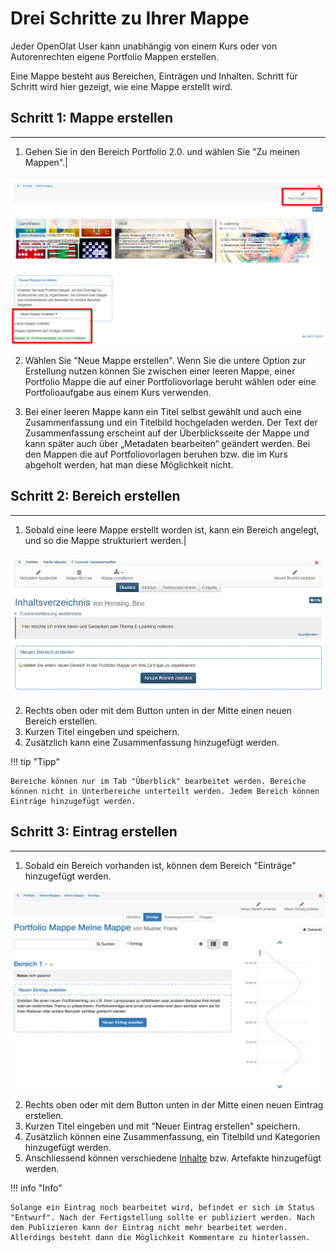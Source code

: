 # Drei Schritte zu Ihrer Mappe

Jeder OpenOlat User kann unabhängig von einem Kurs oder von Autorenrechten
eigene Portfolio Mappen erstellen.

Eine Mappe besteht aus Bereichen, Einträgen und Inhalten. Schritt für Schritt
wird hier gezeigt, wie eine Mappe erstellt wird.

## Schritt 1: Mappe erstellen  
---  
1. Gehen Sie in den Bereich Portfolio 2.0. und wählen Sie "Zu meinen Mappen".|

![mappe_erstellen.png](assets/portfolio_mappe_erstellen.png)  
  
2. Wählen Sie "Neue Mappe erstellen". Wenn Sie die untere Option zur
Erstellung nutzen können Sie zwischen einer leeren Mappe, einer Portfolio
Mappe die auf einer Portfoliovorlage beruht wählen oder eine Portfolioaufgabe
aus einem Kurs verwenden.  

3. Bei einer leeren Mappe kann ein Titel selbst gewählt und auch eine
Zusammenfassung und ein Titelbild hochgeladen werden. Der Text der
Zusammenfassung erscheint auf der Überblicksseite der Mappe und kann später
auch über „Metadaten bearbeiten“ geändert werden. Bei den Mappen die auf
Portfoliovorlagen beruhen bzw. die im Kurs abgeholt werden, hat man diese
Möglichkeit nicht.  
  
## Schritt 2: Bereich erstellen  
---  
1. Sobald eine leere Mappe erstellt worden ist, kann ein Bereich angelegt, und
so die Mappe strukturiert werden.|

![bereich_erstellen.png](assets/eportfolio_Bereich_erstellen.png)  
  
2. Rechts oben oder mit dem Button unten in der Mitte einen neuen Bereich
erstellen.  
3. Kurzen Titel eingeben und speichern.  
4. Zusätzlich kann eine Zusammenfassung hinzugefügt werden.  
  
!!! tip "Tipp"

    Bereiche können nur im Tab "Überblick" bearbeitet werden. Bereiche können nicht in Unterbereiche unterteilt werden. Jedem Bereich können Einträge hinzugefügt werden.

## Schritt 3: Eintrag erstellen  
---  
1. Sobald ein Bereich vorhanden ist, können dem Bereich "Einträge" hinzugefügt
werden.

![neuer_eintrag.png](assets/eportfolio_eintrag_neu_DE.png)  
  
2. Rechts oben oder mit dem Button unten in der Mitte einen neuen Eintrag
erstellen.  
3. Kurzen Titel eingeben und mit "Neuer Eintrag erstellen" speichern.  
4. Zusätzlich können eine Zusammenfassung, ein Titelbild und Kategorien
hinzugefügt werden.  
5. Anschliessend können verschiedene
[Inhalte](My_portfolio_binders.de.md#MeinePortfolioMappen-portfolioinhalt)
bzw. Artefakte hinzugefügt werden.  
  
!!! info "Info"

    Solange ein Eintrag noch bearbeitet wird, befindet er sich im Status "Entwurf". Nach der Fertigstellung sollte er publiziert werden. Nach dem Publizieren kann der Eintrag nicht mehr bearbeitet werden. Allerdings besteht dann die Möglichkeit Kommentare zu hinterlassen.


